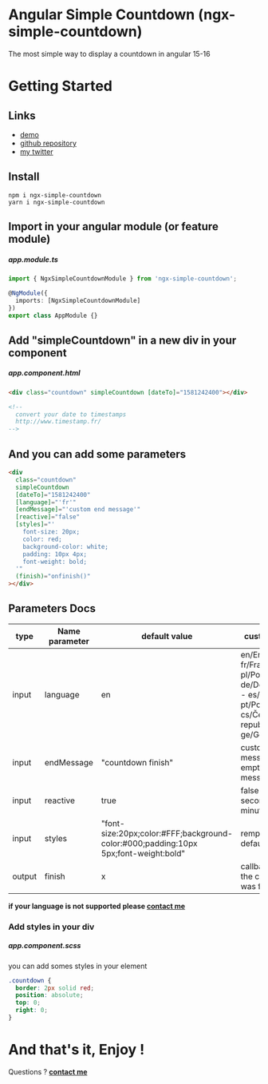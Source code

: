 # Angular Simple Countdown (ngx-simple-countdown)

The most simple way to display a countdown in angular 15-16

# Getting Started

## Links

- [demo](https://ngx-simple.maximejacquet.fr/countdown)
- [github repository](https://github.com/maxime1jacquet/ngx-simple-countdown)
- [my twitter](https://twitter.com/maxime1jacquet)

## Install

```
npm i ngx-simple-countdown
yarn i ngx-simple-countdown
```

## Import in your angular module (or feature module)

##### app.module.ts

```ts
import { NgxSimpleCountdownModule } from 'ngx-simple-countdown';

@NgModule({
  imports: [NgxSimpleCountdownModule]
})
export class AppModule {}
```

## Add "simpleCountdown" in a new div in your component

##### app.component.html

```html
<div class="countdown" simpleCountdown [dateTo]="1581242400"></div>

<!-- 
  convert your date to timestamps
  http://www.timestamp.fr/ 
-->
```

## And you can add some parameters

```html
<div
  class="countdown"
  simpleCountdown
  [dateTo]="1581242400"
  [language]="'fr'"
  [endMessage]="'custom end message'"
  [reactive]="false"
  [styles]="'
    font-size: 20px;
    color: red;
    background-color: white;
    padding: 10px 4px;
    font-weight: bold;
  '"
  (finish)="onfinish()"
></div>
```

## Parameters Docs

| type   | Name parameter | default value                                                                       | custom value                                                                                                       |
| ------ | -------------- | ----------------------------------------------------------------------------------- | ------------------------------------------------------------------------------------------------------------------ |
| input  | language       | en                                                                                  | en/English - fr/Francais - pl/Polski - de/Deutschland - es/España - pt/Portugal - cs/Česká republika - ge/Georgian |
| input  | endMessage     | "countdown finish"                                                                  | custom the end message (or empty message)                                                                          |
| input  | reactive       | true                                                                                | false (remove seconds and minutes)                                                                                 |
| input  | styles         | "font-size:20px;color:#FFF;background-color:#000;padding:10px 5px;font-weight:bold" | remplace my default                                                                                                |
| output | finish         | x                                                                                   | callback when the countdown was finish                                                                             |

**if your language is not supported please [contact me](https://twitter.com/maxime1jacquet)**

### Add styles in your div

##### app.component.scss

you can add somes styles in your element

```css
.countdown {
  border: 2px solid red;
  position: absolute;
  top: 0;
  right: 0;
}
```

# And that's it, Enjoy !

Questions ? **[contact me](https://twitter.com/maxime1jacquet)**
